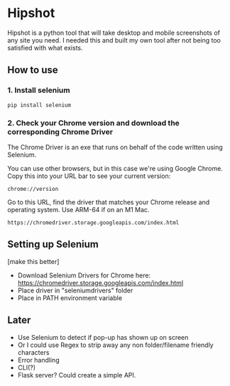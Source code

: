 # Hipshot
Hipshot is a python tool that will take desktop and mobile screenshots of any site you need. I needed this and built my own tool after not being too satisfied with what exists. 

## How to use 

### 1. Install selenium
```
pip install selenium
```

### 2. Check your Chrome version and download the corresponding Chrome Driver
The Chrome Driver is an exe that runs on behalf of the code written using Selenium.

You can use other browsers, but in this case we're using Google Chrome. Copy this into your URL bar to see your current version:
```
chrome://version
```
Go to this URL, find the driver that matches your Chrome release and operating system. Use ARM-64 if on an M1 Mac. 
```
https://chromedriver.storage.googleapis.com/index.html
```

## Setting up Selenium
[make this better]
* Download Selenium Drivers for Chrome here: https://chromedriver.storage.googleapis.com/index.html
* Place driver in "seleniumdrivers" folder
* Place in PATH environment variable 

## Later
* Use Selenium to detect if pop-up has shown up on screen
* Or I could use Regex to strip away any non folder/filename friendly characters 
* Error handling
* CLI(?)
* Flask server? Could create a simple API. 